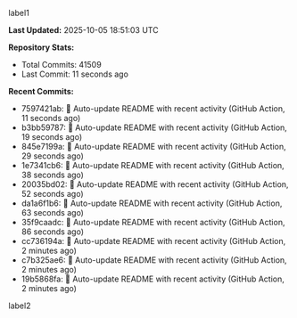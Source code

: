 
label1 
<!-- ACTIVITY_START -->
**Last Updated:** 2025-10-05 18:51:03 UTC

**Repository Stats:**
- Total Commits: 41509
- Last Commit: 11 seconds ago

**Recent Commits:**
- 7597421ab: 🤖 Auto-update README with recent activity (GitHub Action, 11 seconds ago)
- b3bb59787: 🤖 Auto-update README with recent activity (GitHub Action, 19 seconds ago)
- 845e7199a: 🤖 Auto-update README with recent activity (GitHub Action, 29 seconds ago)
- 1e7341cb6: 🤖 Auto-update README with recent activity (GitHub Action, 38 seconds ago)
- 20035bd02: 🤖 Auto-update README with recent activity (GitHub Action, 52 seconds ago)
- da1a6f1b6: 🤖 Auto-update README with recent activity (GitHub Action, 63 seconds ago)
- 35f9caadc: 🤖 Auto-update README with recent activity (GitHub Action, 86 seconds ago)
- cc736194a: 🤖 Auto-update README with recent activity (GitHub Action, 2 minutes ago)
- c7b325ae6: 🤖 Auto-update README with recent activity (GitHub Action, 2 minutes ago)
- 19b5868fa: 🤖 Auto-update README with recent activity (GitHub Action, 2 minutes ago)
<!-- ACTIVITY_END -->

label2
